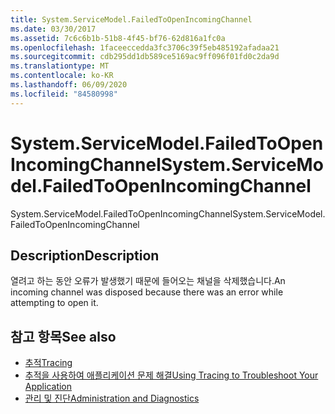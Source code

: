 ```yaml
---
title: System.ServiceModel.FailedToOpenIncomingChannel
ms.date: 03/30/2017
ms.assetid: 7c6c6b1b-51b8-4f45-bf76-62d816a1fc0a
ms.openlocfilehash: 1faceeccedda3fc3706c39f5eb485192afadaa21
ms.sourcegitcommit: cdb295dd1db589ce5169ac9ff096f01fd0c2da9d
ms.translationtype: MT
ms.contentlocale: ko-KR
ms.lasthandoff: 06/09/2020
ms.locfileid: "84580998"
---
```

# <a name="systemservicemodelfailedtoopenincomingchannel"></a><span data-ttu-id="00aaa-102">System.ServiceModel.FailedToOpenIncomingChannel</span><span class="sxs-lookup"><span data-stu-id="00aaa-102">System.ServiceModel.FailedToOpenIncomingChannel</span></span>
<span data-ttu-id="00aaa-103">System.ServiceModel.FailedToOpenIncomingChannel</span><span class="sxs-lookup"><span data-stu-id="00aaa-103">System.ServiceModel.FailedToOpenIncomingChannel</span></span>  
  
## <a name="description"></a><span data-ttu-id="00aaa-104">Description</span><span class="sxs-lookup"><span data-stu-id="00aaa-104">Description</span></span>  
 <span data-ttu-id="00aaa-105">열려고 하는 동안 오류가 발생했기 때문에 들어오는 채널을 삭제했습니다.</span><span class="sxs-lookup"><span data-stu-id="00aaa-105">An incoming channel was disposed because there was an error while attempting to open it.</span></span>  
  
## <a name="see-also"></a><span data-ttu-id="00aaa-106">참고 항목</span><span class="sxs-lookup"><span data-stu-id="00aaa-106">See also</span></span>

- [<span data-ttu-id="00aaa-107">추적</span><span class="sxs-lookup"><span data-stu-id="00aaa-107">Tracing</span></span>](index.md)
- [<span data-ttu-id="00aaa-108">추적을 사용하여 애플리케이션 문제 해결</span><span class="sxs-lookup"><span data-stu-id="00aaa-108">Using Tracing to Troubleshoot Your Application</span></span>](using-tracing-to-troubleshoot-your-application.md)
- [<span data-ttu-id="00aaa-109">관리 및 진단</span><span class="sxs-lookup"><span data-stu-id="00aaa-109">Administration and Diagnostics</span></span>](../index.md)
